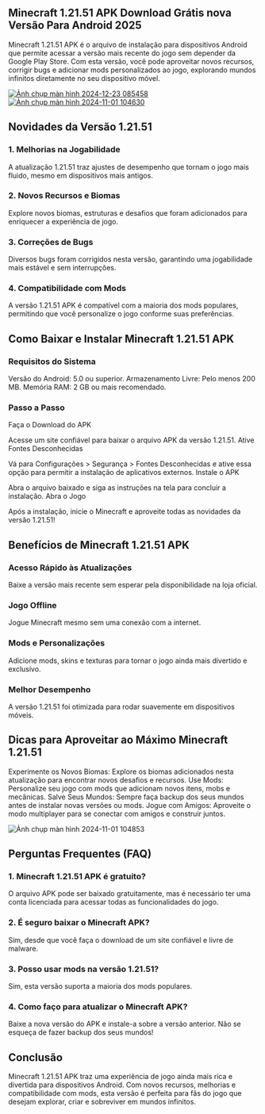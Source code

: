 ## Minecraft 1.21.51 APK Download Grátis nova Versão Para Android 2025
Minecraft 1.21.51 APK é o arquivo de instalação para dispositivos Android que permite acessar a versão mais recente do jogo sem depender da Google Play Store. Com esta versão, você pode aproveitar novos recursos, corrigir bugs e adicionar mods personalizados ao jogo, explorando mundos infinitos diretamente no seu dispositivo móvel.

[![Ảnh chụp màn hình 2024-12-23 085458](https://github.com/user-attachments/assets/331b3e89-4915-4188-b228-d9b38f476b6a)](https://minecraft-apk.pt.modilimitado.io)
[![Ảnh chụp màn hình 2024-11-01 104630](https://github.com/user-attachments/assets/d645c72c-843b-4141-8340-7f0165b2512e)](https://minecraft-apk.pt.modilimitado.io)

## Novidades da Versão 1.21.51

### 1. Melhorias na Jogabilidade
A atualização 1.21.51 traz ajustes de desempenho que tornam o jogo mais fluido, mesmo em dispositivos mais antigos.

### 2. Novos Recursos e Biomas
Explore novos biomas, estruturas e desafios que foram adicionados para enriquecer a experiência de jogo.

### 3. Correções de Bugs
Diversos bugs foram corrigidos nesta versão, garantindo uma jogabilidade mais estável e sem interrupções.

### 4. Compatibilidade com Mods
A versão 1.21.51 APK é compatível com a maioria dos mods populares, permitindo que você personalize o jogo conforme suas preferências.

## Como Baixar e Instalar Minecraft 1.21.51 APK

### Requisitos do Sistema
Versão do Android: 5.0 ou superior.
Armazenamento Livre: Pelo menos 200 MB.
Memória RAM: 2 GB ou mais recomendado.

### Passo a Passo
Faça o Download do APK

Acesse um site confiável para baixar o arquivo APK da versão 1.21.51.
Ative Fontes Desconhecidas

Vá para Configurações > Segurança > Fontes Desconhecidas e ative essa opção para permitir a instalação de aplicativos externos.
Instale o APK

Abra o arquivo baixado e siga as instruções na tela para concluir a instalação.
Abra o Jogo

Após a instalação, inicie o Minecraft e aproveite todas as novidades da versão 1.21.51!

## Benefícios de Minecraft 1.21.51 APK

### Acesso Rápido às Atualizações
Baixe a versão mais recente sem esperar pela disponibilidade na loja oficial.

### Jogo Offline
Jogue Minecraft mesmo sem uma conexão com a internet.

### Mods e Personalizações
Adicione mods, skins e texturas para tornar o jogo ainda mais divertido e exclusivo.

### Melhor Desempenho
A versão 1.21.51 foi otimizada para rodar suavemente em dispositivos móveis.

## Dicas para Aproveitar ao Máximo Minecraft 1.21.51
Experimente os Novos Biomas: Explore os biomas adicionados nesta atualização para encontrar novos desafios e recursos.
Use Mods: Personalize seu jogo com mods que adicionam novos itens, mobs e mecânicas.
Salve Seus Mundos: Sempre faça backup dos seus mundos antes de instalar novas versões ou mods.
Jogue com Amigos: Aproveite o modo multiplayer para se conectar com amigos e construir juntos.

![Ảnh chụp màn hình 2024-11-01 104853](https://github.com/user-attachments/assets/0b53f148-1278-49d3-829f-00e7c7778352)

## Perguntas Frequentes (FAQ)

### 1. Minecraft 1.21.51 APK é gratuito?
O arquivo APK pode ser baixado gratuitamente, mas é necessário ter uma conta licenciada para acessar todas as funcionalidades do jogo.

### 2. É seguro baixar o Minecraft APK?
Sim, desde que você faça o download de um site confiável e livre de malware.

### 3. Posso usar mods na versão 1.21.51?
Sim, esta versão suporta a maioria dos mods populares.

### 4. Como faço para atualizar o Minecraft APK?
Baixe a nova versão do APK e instale-a sobre a versão anterior. Não se esqueça de fazer backup dos seus mundos!

## Conclusão
Minecraft 1.21.51 APK traz uma experiência de jogo ainda mais rica e divertida para dispositivos Android. Com novos recursos, melhorias e compatibilidade com mods, esta versão é perfeita para fãs do jogo que desejam explorar, criar e sobreviver em mundos infinitos.

